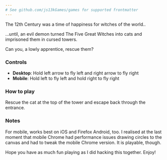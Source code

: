```yaml
---
# See github.com/js13kGames/games for supported frontmatter
---
```

The 12th Century was a time of happiness for witches of the world..

...until, an evil demon turned The Five Great Witches into cats and imprisoned them in cursed towers.

Can you, a lowly apprentice, rescue them?


### Controls
- **Desktop**: Hold left arrow to fly left and right arrow to fly right 
- **Mobile**: Hold left to fly left and hold right to fly right

### How to play
Rescue the cat at the top of the tower and escape back through the entrance.

### Notes
For mobile, works best on iOS and Firefox Android, too.
I realised at the last moment that mobile Chrome had performance issues drawing circles to the canvas and had to tweak the mobile Chrome version. It is playable, though.

Hope you have as much fun playing as I did hacking this together. Enjoy!